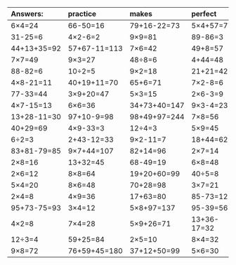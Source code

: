 | Answers: | practice | makes | perfect | ! |
| :--- | :--- | :--- | :--- | :--- |
| 6×4=24 | 66-50=16 | 79+16-22=73 | 5×4+57=77 | 16÷8=2 | 
| 31-25=6 | 4×2-6=2 | 9×9=81 | 89-86=3 | 79+44+7=130 | 
| 44+13+35=92 | 57+67-11=113 | 7×6=42 | 49+8=57 | 2×9=18 | 
| 7×7=49 | 9×3=27 | 48÷8=6 | 4+44=48 | 4×9-7=29 | 
| 88-82=6 | 10÷2=5 | 9×2=18 | 21+21=42 | 8×2=16 | 
| 4×8-21=11 | 40+19+11=70 | 65+6=71 | 7×2-8=6 | 9×5=45 | 
| 77-33=44 | 3×9+20=47 | 5×3=15 | 2×6-3=9 | 30+58-60=28 | 
| 4×7-15=13 | 6×6=36 | 34+73+40=147 | 9×3-4=23 | 52-16=36 | 
| 13+28-11=30 | 97+10-9=98 | 98+49+97=244 | 7×8=56 | 65-62=3 | 
| 40+29=69 | 4×9-33=3 | 12÷4=3 | 5×9=45 | 2×1=2 | 
| 6÷2=3 | 2+43-12=33 | 9×2-11=7 | 18+44=62 | 3×2-5=1 | 
| 83+81-79=85 | 9×7+44=107 | 82+14=96 | 2×7=14 | 2×2=4 | 
| 2×8=16 | 13+32=45 | 68-49=19 | 6×8=48 | 1×8=8 | 
| 2×6=12 | 8×8=64 | 19+20+60=99 | 40÷5=8 | 31-16=15 | 
| 5×4=20 | 8×6=48 | 70+28=98 | 3×7=21 | 4×8=32 | 
| 2×4=8 | 4×9=36 | 17+63=80 | 85-73=12 | 2+2=4 | 
| 95+73-75=93 | 3×4=12 | 5×8+97=137 | 95-39=56 | 1+39=40 | 
| 4×2=8 | 7×4=28 | 5×9+26=71 | 13+36-17=32 | 4×4=16 | 
| 12÷3=4 | 59+25=84 | 2×5=10 | 8×4=32 | 3×5=15 | 
| 9×8=72 | 76+59+45=180 | 37+12+50=99 | 5×6=30 | 20÷4=5 | 
